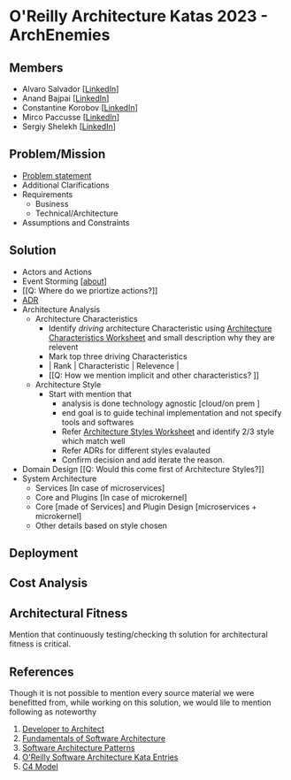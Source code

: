 # O'Reilly Architecture Katas 2023 - ArchEnemies

## Members

- Alvaro Salvador [[LinkedIn](https://www.linkedin.com/in/alvarorafael/)]
- Anand Bajpai [[LinkedIn](https://www.linkedin.com/in/bajpai-anand)]
- Constantine Korobov [[LinkedIn](https://www.linkedin.com/in/ckorobov/)]
- Mirco Paccusse [[LinkedIn](https://www.linkedin.com/in/mirco-paccusse-97525012/)]
- Sergiy Shelekh [[LinkedIn](https://www.linkedin.com/in/proxitrone/)]

## Problem/Mission

- [Problem statement](/problem.md)
- Additional Clarifications
- Requirements
  - Business
  - Technical/Architecture
- Assumptions and Constraints

## Solution

- Actors and Actions
- Event Storming [[about](https://www.eventstorming.com/)]
- [[Q: Where do we priortize actions?]]
- [ADR](/doc/adr)
- Architecture Analysis
  - Architecture Characteristics
    - Identify *driving* architecture Characteristic using [Architecture Characteristics Worksheet](https://www.developertoarchitect.com/downloads/architecture-characteristics-worksheet.pdf) and small description why they are relevent
    - Mark top three driving Characteristics
    - | Rank | Characteristic | Relevence |
    - [[Q: How we mention implicit and other characteristics? ]]
  - Architecture Style
    - Start with mention that
      - analysis is done technology agnostic [cloud/on prem ]
      - end goal is to guide techinal implementation and not specify tools and softwares
      - Refer [Architecture Styles Worksheet](https://www.developertoarchitect.com/downloads/architecture-styles-worksheet.pdf) and identify 2/3 style which match well
      - Refer ADRs for different styles evalauted
      - Confirm decision and add iterate the reason.
- Domain Design [[Q: Would this come first of Architecture Styles?]]
- System Architecture
  - Services [In case of microservices]
  - Core and Plugins [In case of microkernel]
  - Core [made of Services] and Plugin Design [microservices + microkernel]
  - Other details based on style chosen

## Deployment

## Cost Analysis

## Architectural Fitness

Mention that continuously testing/checking th solution for architectural fitness is critical.

## References

Though it is not possible to mention every source material we were benefitted from, while working on this solution, we would lile to mention following as noteworthy

1. [Developer to Architect](https://www.developertoarchitect.com/)
2. [Fundamentals of Software Architecture](https://www.oreilly.com/library/view/fundamentals-of-software/9781492043447/)
3. [Software Architecture Patterns](https://www.oreilly.com/library/view/software-architecture-patterns/9781491971437/)
4. [O'Reilly Software Architecture Kata Entries](https://github.com/tekiegirl/SoftwareArchitectureResources/blob/main/Resources/OReillyKata.md)
5. [C4 Model](https://c4model.com/)
